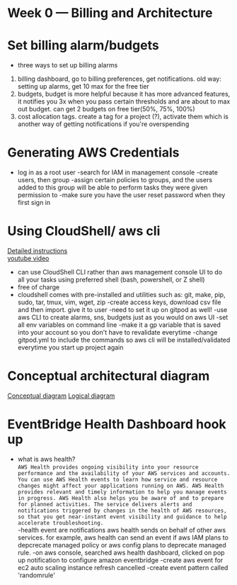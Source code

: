 # Week 0 — Billing and Architecture

# Set billing alarm/budgets

- three ways to set up billing alarms

1. billing dashboard, go to billing preferences, get notifications. old way: setting up alarms, get 10 max for the free tier
2. budgets, budget is more helpful because it has more advanced features, it notifies you 3x when you pass certain thresholds and are about to max out budget. can get 2 budgets on free tier(50%, 75%, 100%)
3. cost allocation tags. create a tag for a project (?), activate them which is another way of getting notifications if you're overspending

# Generating AWS Credentials

- log in as a root user
  -search for IAM in management console
  -create users, then group
  -assign certain policies to groups, and the users added to this group will be able to perform tasks they were given permission to
  -make sure you have the user reset password when they first sign in

# Using CloudShell/ aws cli

[Detailed instructions](https://github.com/omenking/aws-bootcamp-cruddur-2023/blob/week-0/journal/week0.md)<br>
[youtube video](https://www.youtube.com/watch?v=OdUnNuKylHg&list=PLBfufR7vyJJ7k25byhRXJldB5AiwgNnWv&index=12&ab_channel=ExamPro)

- can use CloudShell CLI rather than aws management console UI to do all your tasks using preferred shell (bash, powershell, or Z shell)
- free of charge
- cloudshell comes with pre-installed and utilities such as: git, make, pip, sudo, tar, tmux, vim, wget, zip
  -create access keys, download csv file and then import. give it to user
  -need to set it up on gitpod as well!
    -use aws CLI to create alarms, sns, budgets just as you would on aws UI
    -set all env variables on command line
    -make it a gp variable that is saved into your account so you don't have to revalidate everytime
    -change gitpod.yml to include the commands so aws cli will be installed/validated everytime you start up project again

# Conceptual architectural diagram

[Conceptual diagram](https://lucid.app/lucidchart/4529a44b-e846-4821-821b-7bdfd85248db/edit?viewport_loc=-540%2C-101%2C2328%2C1887%2C0_0&invitationId=inv_f07919c8-cf34-4eb4-b2a4-f7fcf1b6b17f)
[Logical diagram](https://lucid.app/lucidchart/4529a44b-e846-4821-821b-7bdfd85248db/edit?viewport_loc=-156%2C-11%2C2620%2C1887%2CB1qwpx8lbw~M&invitationId=inv_f07919c8-cf34-4eb4-b2a4-f7fcf1b6b17f)

# EventBridge Health Dashboard hook up
- what is aws health?<br/>
```AWS Health provides ongoing visibility into your resource performance and the availability of your AWS services and accounts. You can use AWS Health events to learn how service and resource changes might affect your applications running on AWS. AWS Health provides relevant and timely information to help you manage events in progress. AWS Health also helps you be aware of and to prepare for planned activities. The service delivers alerts and notifications triggered by changes in the health of AWS resources, so that you get near-instant event visibility and guidance to help accelerate troubleshooting.```<br/>
-health event are notifications aws health sends on behalf of other aws services. for example, aws health can send an event if aws IAM plans to depcrecate managed policy or aws config plans to deprecate managed rule.
-on aws console, searched aws health dashboard, clicked on pop up notification to configure amazon eventbridge
-create aws event for ec2 auto scaling instance refresh cancelled
-create event pattern called 'randomrule'
